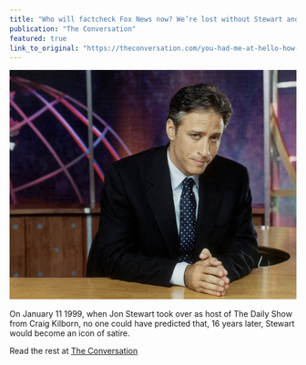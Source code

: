 ```yaml
---
title: "Who will factcheck Fox News now? We’re lost without Stewart and Colbert"
publication: "The Conversation"
featured: true
link_to_original: "https://theconversation.com/you-had-me-at-hello-how-jon-stewarts-first-episode-gave-birth-to-his-brand-of-satire-37508"
---
```

![](/assets/img/jstewarttheconversation.jpg)

On January 11 1999, when Jon Stewart took over as host of The Daily Show from Craig Kilborn, no one could have predicted that, 16 years later, Stewart would become an icon of satire.

Read the rest at [The Conversation](https://theconversation.com/you-had-me-at-hello-how-jon-stewarts-first-episode-gave-birth-to-his-brand-of-satire-37508)
